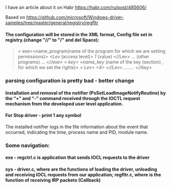 I have an article about it on Habr https://habr.com/ru/post/485606/

Based on https://github.com/microsoft/Windows-driver-samples/tree/master/general/registry/regfltr
      
#### The configuration will be stored in the XML format, Config file set in registry.(change "//" to "/" and del Space):
> < exe><name_program(name of the program for which we are setting permissions)*> <Lev* (access level)> *1* (value) <//Lev> ... (other programs) 
... *<//exe> < key> <name_key* (name of the key (section) , for which we set the rights)> *< Lev> <4> <//Lev> ........ <//key>*
### parsing configuration is pretty bad - better change
#### Installation and removal of the notifier (PsSetLoadImageNotifyRoutine) by the “+” and “-” command received through the IOCTL request mechanism from the developed user level application. 
#### For Stop driver - print 1 any symbol
The installed notifier logs in the file information about the event that occurred, indicating the time, process name and PID, module name.
### Some navigation:
#### exe - regctrl.c is application that sends IOCL requests to the driver
#### sys - driver.c, where are the functions of loading the driver, unloading and receiving IOCL requests from our application; regfltr.c, where is the function of receiving IRP packets (Callback)
